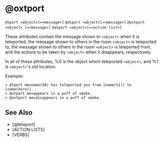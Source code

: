 # @oxtport
`@tport <object>[=<message>]`
`@otport <object>[=<message>]`
`@oxtport <object> [=<message>]`
`@atport <object>[=<action list>]`

These attributes contain the message shown to `<object>` when it is teleported, the message shown to others in the room `<object>` is teleported to, the message shown to others in the room `<object>` is teleported from, and the actions to be taken by `<object>` when it disappears, respectively.

In all of these attributes, %0 is the object which teleported `<object>`, and %1 is `<object>`'s old location.

Example:
```
> @tport me=name(%0) has teleported you from [name(%1)] to [name(here)].
> @otport me=appears in a puff of smoke.
> @oxtport me=disappears in a puff of smoke.
```


## See Also
- [@teleport]
- [ACTION LISTS]
- [VERBS]

